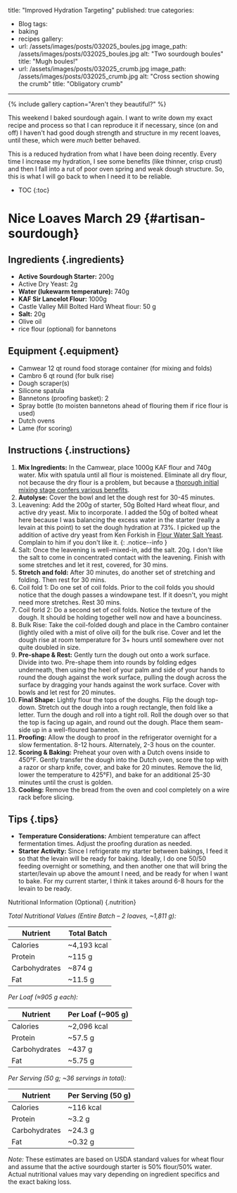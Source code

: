 title: "Improved Hydration Targeting"
published: true
categories:

- Blog
  tags:
- baking
- recipes
  gallery:
- url: /assets/images/posts/032025_boules.jpg
  image_path:  /assets/images/posts/032025_boules.jpg
  alt: "Two sourdough boules"
  title: "Mugh boules!"
- url:  /assets/images/posts/032025_crumb.jpg
  image_path: /assets/images/posts/032025_crumb.jpg
  alt: "Cross section showing the crumb"
  title: "Obligatory crumb"

---

{% include gallery caption="Aren't they beautiful?" %}

This weekend I baked sourdough again. I want to write down my exact recipe and process so that I can reproduce it if necessary, since (on and off) I haven't had good dough strength and structure in my recent loaves, until these, which were *much* better behaved.

This is a reduced hydration from what I have been doing recently. Every time I increase my hydration, I see some benefits (like thinner, crisp crust) and then I fall into a rut of poor oven spring and weak dough structure. So, this is what I will go back to when I need it to be reliable.


* TOC
  {:toc}

# Nice Loaves March 29 {#artisan-sourdough}

## Ingredients {.ingredients}

- **Active Sourdough Starter:** 200g
- Active Dry Yeast: 2g
- **Water (lukewarm temperature):** 740g
- **KAF Sir Lancelot Flour:** 1000g
- Castle Valley Mill Bolted Hard Wheat flour: 50 g
- **Salt:** 20g
- Olive oil
- rice flour (optional) for bannetons

## Equipment {.equipment}

- Camwear 12 qt round food storage container (for mixing and folds)
- Cambro 6 qt round (for bulk rise)
- Dough scraper(s)
- Silicone spatula
- Bannetons (proofing basket): 2
- Spray bottle (to moisten bannetons ahead of flouring them if rice flour is used)
- Dutch ovens
- Lame (for scoring)

## Instructions {.instructions}

1. **Mix Ingredients:**
   In the Camwear, place 1000g KAF flour and 740g water. Mix with spatula until all flour is moistened. Eliminate all dry flour, not because the dry flour is a problem, but because a [thorough initial mixing stage confers various benefits](hhttps://youtu.be/XzK_V0N0zXY?si=JNh5lAnUj1p_6hWa).
2. **Autolyse:**
   Cover the bowl and let the dough rest for 30-45 minutes.
3. Leavening:
   Add the 200g of starter, 50g Bolted Hard wheat flour, and active dry yeast. Mix to incorporate. I added the 50g of bolted wheat here because I was balancing the excess water in the starter (really a levain at this point) to set the dough hydration at 73%.
   I picked up the addition of active dry yeast from Ken Forkish in [Flour Water Salt Yeast](https://kensartisan.com/flour-water-salt-yeast). Complain to him if you don't like it. {: .notice--info }
4. Salt:
   Once the leavening is well-mixed-in, add the salt. 20g. I don't like the salt to come in concentrated contact with the leavening. Finish with some stretches and let it rest, covered, for 30 mins.
5. **Stretch and fold:**
   After 30 minutes, do another set of stretching and folding. Then rest for 30 mins.
6. Coil fold 1:
   Do one set of coil folds. Prior to the coil folds you should notice that the dough passes a windowpane test. If it doesn't, you might need more stretches. Rest 30 mins.
7. Coil forld 2:
   Do a second set of coil folds. Notice the texture of the dough. It should be holding together well now and have a bounciness.
8. Bulk Rise:
   Take the coil-folded dough and place in the Cambro container (lightly oiled with a mist of olive oil) for the bulk rise. Cover and let the dough rise at room temperature for 3+ hours until somewhere over not quite doubled in size.
9. **Pre-shape & Rest:**
   Gently turn the dough out onto a work surface. Divide into two. Pre-shape them into rounds by folding edges underneath, then using the heel of your palm and side of your hands to round the dough against the work surface, pulling the dough across the surface by dragging your hands against the work surface. Cover with bowls and let rest for 20 minutes.
10. **Final Shape:**
    Lightly flour the tops of the doughs. Flip the dough top-down. Stretch out the dough into a rough rectangle, then fold like a letter. Turn the dough and roll into a tight roll. Roll the dough over so that the top is facing up again, and round out the dough. Place them seam-side up in a well-floured banneton.
11. **Proofing:**
    Allow the dough to proof in the refrigerator overnight for a slow fermentation. 8-12 hours. Alternately, 2-3 hous on the counter.
12. **Scoring & Baking:**
    Preheat your oven with a Dutch ovens inside to 450°F. Gently transfer the dough into the Dutch oven, score the top with a razor or sharp knife, cover, and bake for 20 minutes. Remove the lid, lower the temperature to 425°F), and bake for an additional 25-30 minutes until the crust is golden.
13. **Cooling:**
    Remove the bread from the oven and cool completely on a wire rack before slicing.

## Tips {.tips}

- **Temperature Considerations:**
  Ambient temperature can affect fermentation times. Adjust the proofing duration as needed.
- **Starter Activity:**
  Since I refrigerate my starter between bakings, I feed it so that the levain will be ready for baking. Ideally, I do one 50/50 feeding overnight or something, and then another one that will bring the starter/levain up above the amount I need, and be ready for when I want to bake. For my current starter, I think it takes around 6-8 hours for the levain to be ready.

Nutritional Information (Optional) {.nutrition}

*Total Nutritional Values (Entire Batch – 2 loaves, ~1,811 g):*


| **Nutrient**  | **Total Batch** |
| --------------- | ----------------- |
| Calories      | ~4,193 kcal     |
| Protein       | ~115 g          |
| Carbohydrates | ~874 g          |
| Fat           | ~11.5 g         |

*Per Loaf (≈905 g each):*


| **Nutrient**  | **Per Loaf (~905 g)** |
| --------------- | ----------------------- |
| Calories      | ~2,096 kcal           |
| Protein       | ~57.5 g               |
| Carbohydrates | ~437 g                |
| Fat           | ~5.75 g               |

*Per Serving (50 g; ~36 servings in total):*


| **Nutrient**  | **Per Serving (50 g)** |
| --------------- | ------------------------ |
| Calories      | ~116 kcal              |
| Protein       | ~3.2 g                 |
| Carbohydrates | ~24.3 g                |
| Fat           | ~0.32 g                |

*Note:* These estimates are based on USDA standard values for wheat flour and assume that the active sourdough starter is 50% flour/50% water. Actual nutritional values may vary depending on ingredient specifics and the exact baking loss.
